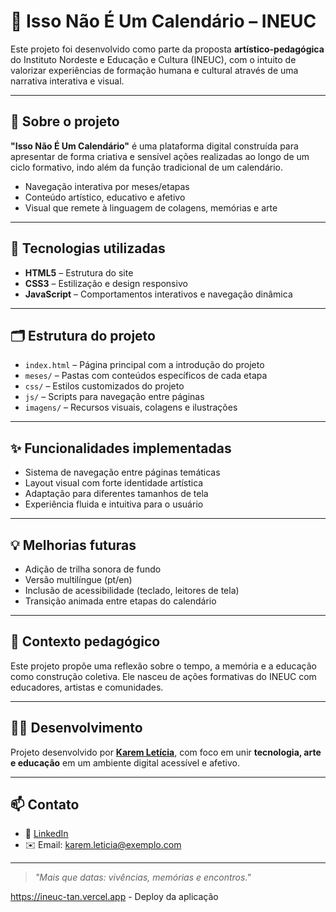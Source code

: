 # 📅 Isso Não É Um Calendário – INEUC

Este projeto foi desenvolvido como parte da proposta **artístico-pedagógica** do Instituto Nordeste e Educação e Cultura (INEUC), com o intuito de valorizar experiências de formação humana e cultural através de uma narrativa interativa e visual.

---

## 🎨 Sobre o projeto

**"Isso Não É Um Calendário"** é uma plataforma digital construída para apresentar de forma criativa e sensível ações realizadas ao longo de um ciclo formativo, indo além da função tradicional de um calendário.

- Navegação interativa por meses/etapas
- Conteúdo artístico, educativo e afetivo
- Visual que remete à linguagem de colagens, memórias e arte

---

## 🚀 Tecnologias utilizadas

- **HTML5** – Estrutura do site
- **CSS3** – Estilização e design responsivo
- **JavaScript** – Comportamentos interativos e navegação dinâmica

---

## 🗂️ Estrutura do projeto

- `index.html` – Página principal com a introdução do projeto
- `meses/` – Pastas com conteúdos específicos de cada etapa
- `css/` – Estilos customizados do projeto
- `js/` – Scripts para navegação entre páginas
- `imagens/` – Recursos visuais, colagens e ilustrações

---

## ✨ Funcionalidades implementadas

- Sistema de navegação entre páginas temáticas
- Layout visual com forte identidade artística
- Adaptação para diferentes tamanhos de tela
- Experiência fluida e intuitiva para o usuário

---

## 💡 Melhorias futuras

- Adição de trilha sonora de fundo
- Versão multilíngue (pt/en)
- Inclusão de acessibilidade (teclado, leitores de tela)
- Transição animada entre etapas do calendário

---

## 🧠 Contexto pedagógico

Este projeto propõe uma reflexão sobre o tempo, a memória e a educação como construção coletiva. Ele nasceu de ações formativas do INEUC com educadores, artistas e comunidades.

---

## 👩‍💻 Desenvolvimento

Projeto desenvolvido por [**Karem Letícia**](https://www.linkedin.com/in/karemleticia/), com foco em unir **tecnologia, arte e educação** em um ambiente digital acessível e afetivo.

---

## 📫 Contato

- 💼 [LinkedIn](https://www.linkedin.com/in/karemleticia/)
- ✉️ Email: karem.leticia@exemplo.com

---

> _"Mais que datas: vivências, memórias e encontros."_

https://ineuc-tan.vercel.app - Deploy da aplicação
